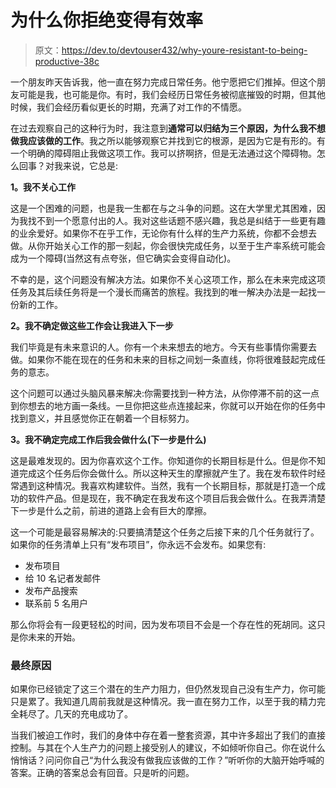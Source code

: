 # 为什么你拒绝变得有效率

> 原文：<https://dev.to/devtouser432/why-youre-resistant-to-being-productive-38c>

一个朋友昨天告诉我，他一直在努力完成日常任务。他宁愿把它们推掉。但这个朋友可能是我，也可能是你。有时，我们会经历日常任务被彻底摧毁的时期，但其他时候，我们会经历看似更长的时期，充满了对工作的不情愿。

在过去观察自己的这种行为时，我注意到**通常可以归结为三个原因，为什么我不想做我应该做的工作**。我之所以能够观察它并找到它的根源，是因为它是有形的。有一个明确的障碍阻止我做这项工作。我可以挤啊挤，但是无法通过这个障碍物。怎么回事？对我来说，它总是:

**1。我不关心工作**

这是一个困难的问题，也是我一生都在与之斗争的问题。这在大学里尤其困难，因为我找不到一个愿意付出的人。我对这些话题不感兴趣，我总是纠结于一些更有趣的业余爱好。如果你不在乎工作，无论你有什么样的生产力系统，你都不会想去做。从你开始关心工作的那一刻起，你会很快完成任务，以至于生产率系统可能会成为一个障碍(当然这有点夸张，但它确实会变得自动化)。

不幸的是，这个问题没有解决方法。如果你不关心这项工作，那么在未来完成这项任务及其后续任务将是一个漫长而痛苦的旅程。我找到的唯一解决办法是一起找一份新的工作。

**2。我不确定做这些工作会让我进入下一步**

我们毕竟是有未来意识的人。你有一个未来想去的地方。今天有些事情你需要去做。如果你不能在现在的任务和未来的目标之间划一条直线，你将很难鼓起完成任务的意志。

这个问题可以通过头脑风暴来解决:你需要找到一种方法，从你停滞不前的这一点到你想去的地方画一条线。一旦你把这些点连接起来，你就可以开始在你的任务中找到意义，并且感觉你正在朝着一个目标努力。

**3。我不确定完成工作后我会做什么(下一步是什么)**

这是最难发现的。因为你喜欢这个工作。你知道你的长期目标是什么。但是你不知道完成这个任务后你会做什么。所以这种天生的摩擦就产生了。我在发布软件时经常遇到这种情况。我喜欢构建软件。当然，我有一个长期目标，那就是打造一个成功的软件产品。但是现在，我不确定在我发布这个项目后我会做什么。在我弄清楚下一步是什么之前，前进的道路上会有巨大的摩擦。

这一个可能是最容易解决的:只要搞清楚这个任务之后接下来的几个任务就行了。如果你的任务清单上只有“发布项目”，你永远不会发布。如果您有:

*   发布项目
*   给 10 名记者发邮件
*   发布产品搜索
*   联系前 5 名用户

那么你将会有一段更轻松的时间，因为发布项目不会是一个存在性的死胡同。这只是你未来的开始。

### 最终原因

如果你已经锁定了这三个潜在的生产力阻力，但仍然发现自己没有生产力，你可能只是累了。我知道几周前我就是这种情况。我一直在努力工作，以至于我的精力完全耗尽了。几天的充电成功了。

当我们被迫工作时，我们的身体中存在着一整套资源，其中许多超出了我们的直接控制。与其在个人生产力的问题上接受别人的建议，不如倾听你自己。你在说什么悄悄话？问问你自己“为什么我没有做我应该做的工作？”听听你的大脑开始呼喊的答案。正确的答案总会有回音。只是听的问题。